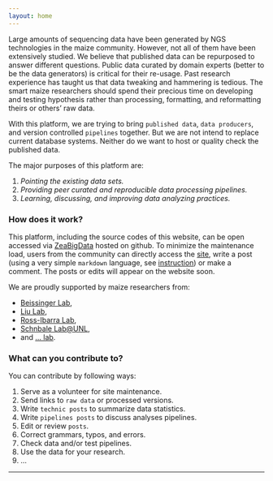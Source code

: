 ```yaml
---
layout: home
---
```



Large amounts of sequencing data have been generated by NGS technologies in the maize community.
However, not all of them have been extensively studied. We believe that published data can be repurposed to answer different questions. Public data curated by domain experts (better to be the data generators) is critical for their re-usage. Past research experience has taught us that data tweaking and hammering is tedious. The smart maize researchers should spend their precious time on developing and testing hypothesis rather than processing, formatting, and reformatting theirs or others’ raw data.

With this platform, we are trying to bring `published data`, `data producers`, and version controlled `pipelines` together.
But we are not intend to replace current database systems. Neither do we want to host or quality check the published data.  

The major purposes of this platform are:  

1. *Pointing the existing data sets.*   
2. *Providing peer curated and reproducible data processing pipelines.*   
3. *Learning, discussing, and improving data analyzing practices.*


### How does it work?

This platform, including the source codes of this website, can be open accessed via  [ZeaBigData](https://github.com/ZeaBigData) hosted on github.
To minimize the maintenance load, users from the community can directly access the [site](https://github.com/ZeaBigData/ZeaBigData.github.io),
write a post (using a very simple `markdown` language, see [instruction](https://zeabigdata.github.io/2016/10/contribute/)) or make a comment.
The posts or edits will appear on the website soon.


We are proudly supported by maize researchers from:  
- [Beissinger Lab](http://beissingerlab.org/),  
- [Liu Lab](http://plantgenomics.ksu.edu/liulab/),
- [Ross-Ibarra Lab](http://www.rilab.org/),  
- [Schnbale Lab@UNL](http://www.schnablelab.org/),  
- and [... lab]().  


### What can you contribute to?

You can contribute by following ways:

1. Serve as a volunteer for site maintenance.
2. Send links to `raw data` or processed versions.  
3. Write `technic posts` to summarize data statistics.  
4. Write `pipelines posts` to discuss analyses pipelines.  
5. Edit or review `posts`.  
6. Correct grammars, typos, and errors.   
7. Check data and/or test pipelines.  
8. Use the data for your research.  
9. ...  


---
